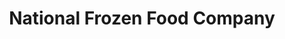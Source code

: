 ---
title: "National Frozen Food Company"
url: /monrovia/national-frozen-food-company/
shop: Fisch
---